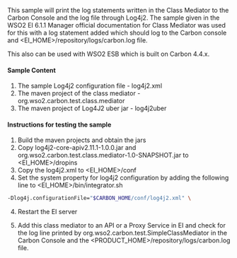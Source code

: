 
This sample will print the log statements written in the Class Mediator to the Carbon Console and the log file through Log4j2. 
The sample given in the WSO2 EI 6.1.1 Manager official documentation for Class Mediator was used for this with a log statement 
added which should log to the Carbon console and <EI_HOME>/repository/logs/carbon.log file.

This also can be used with WSO2 ESB which is built on Carbon 4.4.x. 

#### Sample Content

1. The sample Log4j2 configuration file - log4j2.xml
2. The maven project of the class mediator - org.wso2.carbon.test.class.mediator
3. The maven project of Log4J2 uber jar - log4j2uber


#### Instructions for testing the sample

1. Build the maven projects and obtain the jars 
2. Copy log4j2-core-apiv2.11.1-1.0.0.jar and org.wso2.carbon.test.class.mediator-1.0-SNAPSHOT.jar to <EI_HOME>/dropins
2. Copy the log4j2.xml to <EI_HOME>/conf
3. Set the system property for log4j2 configuration by adding the following line to <EI_HOME>/bin/integrator.sh
```bash
-Dlog4j.configurationFile="$CARBON_HOME/conf/log4j2.xml" \
```
4. Restart the EI server

5. Add this class mediator to an API or a Proxy Service in EI and check for the log line printed 
by org.wso2.carbon.test.SimpleClassMediator in the Carbon Console and the 
<PRODUCT_HOME>/repository/logs/carbon.log file.
